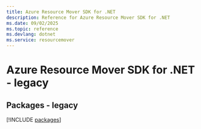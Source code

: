 ```yaml
---
title: Azure Resource Mover SDK for .NET
description: Reference for Azure Resource Mover SDK for .NET
ms.date: 09/02/2025
ms.topic: reference
ms.devlang: dotnet
ms.service: resourcemover
---
```

# Azure Resource Mover SDK for .NET - legacy
## Packages - legacy
[!INCLUDE [packages](resource-mover-index.md)]